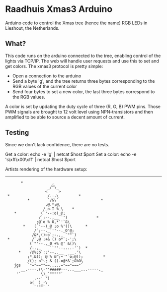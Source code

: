 Raadhuis Xmas3 Arduino
======================

Arduino code to control the Xmas tree (hence the name) RGB
LEDs in Lieshout, the Netherlands.

What?
-----
This code runs on the arduino connected to the tree, enabling control of the lights via TCP/IP. The web
will handle user requests and use this to set and get colors. The xmas3 protocol is pretty simple:

* Open a connection to the arduino
* Send a byte 'g', and the tree returns three bytes corresponding to the RGB values of the current color
* Send four bytes to set a new color, the last three bytes correspond to the RGB values.

A color is set by updating the duty cycle of three (R, G, B) PWM pins. Those PWM signals are brought to 12 volt level
using NPN-transistors and then amplified to be able to source a decent amount of current.

Testing
-------

Since we don't lack confidence, there are no tests.

Get a color:
echo -e 'g' | netcat $host $port
Set a color:
echo -e 's\xff\x00\xff' | netcat $host $port

Artists rendering of the hardware setup:
***

           *             ,
                       _/^\_
                      <     >
     *                 /.-.\         *
              *        `/&\`                   *
                      ,@.*;@,
                     /_o.I %_\    *
        *           (`'--:o(_@;
                   /`;--.,__ `')             *
                  ;@`o % O,*`'`&\
            *    (`'--)_@ ;o %'()\      *
                 /`;--._`''--._O'@;
                /&*,()~o`;-.,_ `""`)
     *          /`,@ ;+& () o*`;-';\
               (`""--.,_0 +% @' &()\
               /-.,_    ``''--....-'`)  *
          *    /@%;o`:;'--,.__   __.'\
              ;*,&(); @ % &^;~`"`o;@();         *
              /(); o^~; & ().o@*&`;&%O\
        jgs   `"="==""==,,,.,="=="==="`
           __.----.(\-''#####---...___...-----._
         '`         \)_`"""""`
                 .--' ')
               o(  )_-\
                 `"""` `
